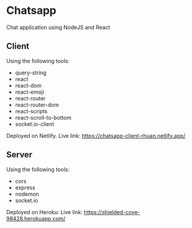 # Chatsapp

Chat application using NodeJS and React

## Client

Using the following tools:
* query-string
* react
* react-dom
* react-emoji
* react-router
* react-router-dom
* react-scripts
* react-scroll-to-bottom
* socket.io-client

Deployed on Netlify. 
Live link: https://chatsapp-client-rhuan.netlify.app/

## Server

Using the following tools:
* cors
* express
* nodemon
* socket.io

Deployed on Heroku:
Live link: https://shielded-cove-98428.herokuapp.com/
